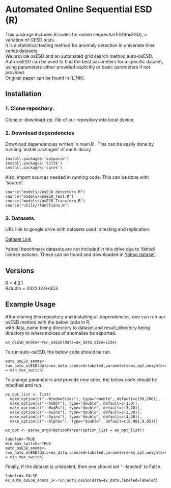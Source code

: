 
# Automated Online Sequential ESD (R)

This package includes R codes for online sequential ESD(osESD), a variation of GESD tests.  
It is a statistical testing method for anomaly detection in univariate time series datasets.  
We provide osESD and an automated grid search method auto-osESD.  
Auto-osESD can be used to find the best parameters for a specific dataset,  
using parameters either provided explicitly or basic parameters if not provided.  
Original paper can be found in [LINK].  

## Installation
### 1. Clone repository.
Clone or download zip. file of our repository into local device.

### 2. Download dependencies
Download dependencies written in main.R . 
This can be easily done by running 'install.packages' of each library
```
install.packages('optparse')
install.packages('tcltk')
install.packages('caret')
```

Also, import sources needed in running code. 
This can be done with 'source'.
```
source("models//osESD_detectors.R")
source("models//osESD_Test.R")
source("models//osESD_Transform.R")
source("utils//functions.R")

```


### 3. Datasets.
URL link to google drive with datasets used in testing and replication.

[Dataset Link](https://drive.google.com/drive/folders/1ng4eqciexoEOJp_T5D4nwXVN7OVQfBp7?usp=sharing)

Yahoo! benchmark datasets are not included in this drive due to Yahoo! license policies.
These can be found and downloaded in 
[Yahoo dataset](https://webscope.sandbox.yahoo.com/catalog.php?datatype=s&did=70&guccounter=1&guce_referrer=aHR0cHM6Ly93d3cuZ29vZ2xlLmNvbS8&guce_referrer_sig=AQAAAAtaVR04P1M9zgds3PzfnAtAVhsUOz4pZiQ5UEtlYB3z1JjyVl2oO-GopA8MTYZoEUJ4AhNDXHLP5SoGcCqai8FnucvuOsaZLXiTF9Xo4-4mXTqcRoUVT-SrkziayaB0j0MDrrVmMyZD0LlaPgFoPJkyePrvECHAfNxfaH_6YjyC) .



## Versions
R = 4.3.1  
Rstudio = 2022.12.0+353




## Example Usage

After cloning this repository and installing all dependencies, one can run our osESD method with the below code in R,  
with data_name being directory to dataset and result_directory being directory to where indices of anomalies be exported.

```
ex_osESD_anoms<-run_osESD(data=ex_data,size=size)
```

To run auto-osESD, the below code should be run.  

```
auto_osESD_anoms<-run_auto_osESD(data=ex_data,labeled=labeled,parameters=ex_opt,weights=ex_weights,min_max_switch = min_max_switch)
```

To change parameters and provide new ones, the below code should be modified and run.  

```
ex_opt_list <- list(
  make_option(c("--WindowSizes"), type="double", default=c(50,200)),
  make_option(c("--AndOr"), type="double", default=c(1,0)),
  make_option(c("--MaxRs"), type="double", default=c(3,20)),
  make_option(c("--Dwins"), type="double", default=c(2,30)),
  make_option(c("--Rwins"), type="double", default=c(4,30)),
  make_option(c("--Alphas"), type="double", default=c(0.001,0.05)))

ex_opt <- parse_args(OptionParser(option_list = ex_opt_list))

labeled<-TRUE
min_max_switch<-TRUE
auto_osESD_anoms<-run_auto_osESD(data=ex_data,labeled=labeled,parameters=ex_opt,weights=ex_weights,min_max_switch = min_max_switch)
```

Finally, if the dataset is unlabeled, then one should set '--labeled' to False.  
```
labeled<-FALSE
ex_auto_osESD_anoms_3<-run_auto_osESD(data=ex_data,labeled=labeled)
```
